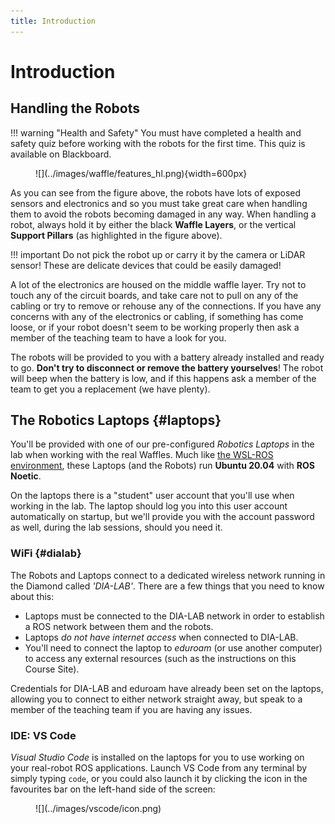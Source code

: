 ```yaml
---
title: Introduction
---
```


# Introduction

## Handling the Robots

!!! warning "Health and Safety"
    You must have completed a health and safety quiz before working with the robots for the first time. This quiz is available on Blackboard.

<figure markdown>
  ![](../images/waffle/features_hl.png){width=600px}
</figure>

As you can see from the figure above, the robots have lots of exposed sensors and electronics and so you must take great care when handling them to avoid the robots becoming damaged in any way.  When handling a robot, always hold it by either the black **Waffle Layers**, or the vertical **Support Pillars** (as highlighted in the figure above).

!!! important 
    Do not pick the robot up or carry it by the camera or LiDAR sensor! These are delicate devices that could be easily damaged!

A lot of the electronics are housed on the middle waffle layer. Try not to touch any of the circuit boards, and take care not to pull on any of the cabling or try to remove or rehouse any of the connections. If you have any concerns with any of the electronics or cabling, if something has come loose, or if your robot doesn't seem to be working properly then ask a member of the teaching team to have a look for you.

The robots will be provided to you with a battery already installed and ready to go. **Don't try to disconnect or remove the battery yourselves**! The robot will beep when the battery is low, and if this happens ask a member of the team to get you a replacement (we have plenty).

## The Robotics Laptops {#laptops}

You'll be provided with one of our pre-configured *Robotics Laptops* in the lab when working with the real Waffles. Much like [the WSL-ROS environment](../../wsl-ros), these Laptops (and the Robots) run **Ubuntu 20.04** with **ROS Noetic**. 

On the laptops there is a "student" user account that you'll use when working in the lab. The laptop should log you into this user account automatically on startup, but we'll provide you with the account password as well, during the lab sessions, should you need it.

### WiFi {#dialab}

The Robots and Laptops connect to a dedicated wireless network running in the Diamond called *'DIA-LAB'*. There are a few things that you need to know about this:

* Laptops must be connected to the DIA-LAB network in order to establish a ROS network between them and the robots.
* Laptops *do not have internet access* when connected to DIA-LAB.
* You'll need to connect the laptop to *eduroam* (or use another computer) to access any external resources (such as the instructions on this Course Site).

Credentials for DIA-LAB and eduroam have already been set on the laptops, allowing you to connect to either network straight away, but speak to a member of the teaching team if you are having any issues.

### IDE: VS Code

*Visual Studio Code* is installed on the laptops for you to use working on your real-robot ROS applications. Launch VS Code from any terminal by simply typing `code`, or you could also launch it by clicking the icon in the favourites bar on the left-hand side of the screen:

<figure markdown>
  ![](../images/vscode/icon.png)
</figure>
